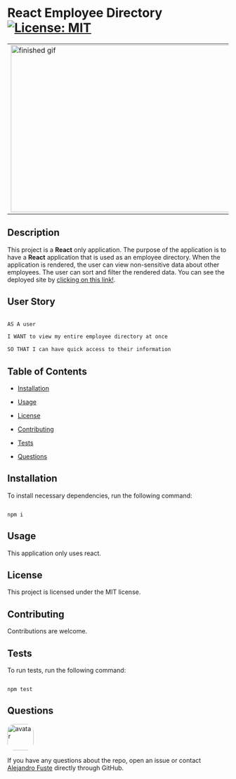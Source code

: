 
# React Employee Directory [![License: MIT](https://img.shields.io/badge/License-MIT-blue.svg)](https://opensource.org/licenses/MIT)

<table><tr><td>
<img src="./src/images/gif1.gif" alt="finished gif" width="838" height="380"/>
</table></tr></td>

## Description 

This project is a <strong>React</strong> only application. The purpose of the application is to have a <strong>React</strong> application that is used as an employee directory. When the application is rendered, the user can view non-sensitive data about other employees. The user can sort and filter the rendered data. You can see the deployed site by [clicking on this link!](https://alejandro-fuste.github.io/react-employee-directory/).

## User Story

```md 

AS A user

I WANT to view my entire employee directory at once

SO THAT I can have quick access to their information

```

## Table of Contents

* [Installation](#installation)

* [Usage](#usage)

* [License](#license)

* [Contributing](#contributing)

* [Tests](#tests)

* [Questions](#questions)

## Installation

To install necessary dependencies, run the following command:

```

npm i

```

## Usage

This application only uses react. 

## License

This project is licensed under the MIT license.

## Contributing

Contributions are welcome.

## Tests 

To run tests, run the following command:

```

npm test

```

## Questions

<img src="https://avatars2.githubusercontent.com/u/48495840?v=4" alt="avatar" style="border-radius: 16px" width="60"/>

If you have any questions about the repo, open an issue or contact [Alejandro Fuste](https://github.com/ZepCap) directly through GitHub.



